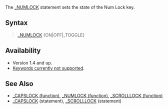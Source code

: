 The [_NUMLOCK](_NUMLOCK) statement sets the state of the Num Lock key.

## Syntax

> [_NUMLOCK](_NUMLOCK) {ON|OFF|_TOGGLE}

## Availability

* Version 1.4 and up.
* [Keywords currently not supported](Keywords-currently-not-supported-by-QB64).

## See Also

* [_CAPSLOCK (function)](_CAPSLOCK-(function)), [_NUMLOCK (function)](_NUMLOCK-(function)), [_SCROLLLOCK (function)](_SCROLLLOCK-(function))
* [_CAPSLOCK](_CAPSLOCK) (statement), [_SCROLLLOCK](_SCROLLLOCK) (statement)
